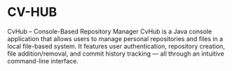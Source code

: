 # CV-HUB
CvHub – Console-Based Repository Manager CvHub is a Java console application that allows users to manage personal repositories and files in a local file-based system. It features user authentication, repository creation, file addition/removal, and commit history tracking — all through an intuitive command-line interface.  
